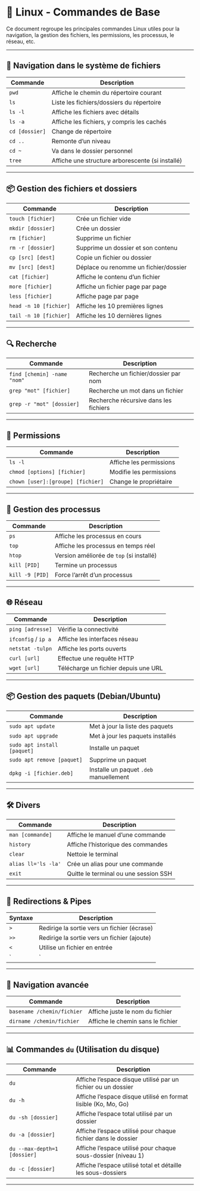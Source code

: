 # 📖 Linux - Commandes de Base

Ce document regroupe les principales commandes Linux utiles pour la navigation, la gestion des fichiers, les permissions, les processus, le réseau, etc.

---

## 📁 Navigation dans le système de fichiers

| Commande           | Description                                |
|--------------------|--------------------------------------------|
| `pwd`              | Affiche le chemin du répertoire courant    |
| `ls`               | Liste les fichiers/dossiers du répertoire  |
| `ls -l`            | Affiche les fichiers avec détails          |
| `ls -a`            | Affiche les fichiers, y compris les cachés |
| `cd [dossier]`     | Change de répertoire                       |
| `cd ..`            | Remonte d’un niveau                        |
| `cd ~`             | Va dans le dossier personnel               |
| `tree`             | Affiche une structure arborescente (si installé) |

---

## 📦 Gestion des fichiers et dossiers

| Commande                 | Description                            |
|--------------------------|----------------------------------------|
| `touch [fichier]`        | Crée un fichier vide                   |
| `mkdir [dossier]`        | Crée un dossier                        |
| `rm [fichier]`           | Supprime un fichier                    |
| `rm -r [dossier]`        | Supprime un dossier et son contenu     |
| `cp [src] [dest]`        | Copie un fichier ou dossier            |
| `mv [src] [dest]`        | Déplace ou renomme un fichier/dossier |
| `cat [fichier]`          | Affiche le contenu d’un fichier        |
| `more [fichier]`         | Affiche un fichier page par page       |
| `less [fichier]`         | Affiche page par page                  |
| `head -n 10 [fichier]`   | Affiche les 10 premières lignes        |
| `tail -n 10 [fichier]`   | Affiche les 10 dernières lignes        |

---

## 🔍 Recherche

| Commande                           | Description                              |
|------------------------------------|------------------------------------------|
| `find [chemin] -name "nom"`        | Recherche un fichier/dossier par nom     |
| `grep "mot" [fichier]`             | Recherche un mot dans un fichier         |
| `grep -r "mot" [dossier]`          | Recherche récursive dans les fichiers    |

---

## 🔑 Permissions

| Commande                           | Description                              |
|------------------------------------|------------------------------------------|
| `ls -l`                            | Affiche les permissions                  |
| `chmod [options] [fichier]`        | Modifie les permissions                  |
| `chown [user]:[groupe] [fichier]`  | Change le propriétaire                   |

---

## 🧠 Gestion des processus

| Commande             | Description                            |
|----------------------|----------------------------------------|
| `ps`                 | Affiche les processus en cours         |
| `top`                | Affiche les processus en temps réel    |
| `htop`               | Version améliorée de `top` (si installé) |
| `kill [PID]`         | Termine un processus                   |
| `kill -9 [PID]`      | Force l’arrêt d’un processus           |

---

## 🌐 Réseau

| Commande              | Description                            |
|-----------------------|----------------------------------------|
| `ping [adresse]`      | Vérifie la connectivité                |
| `ifconfig` / `ip a`   | Affiche les interfaces réseau          |
| `netstat -tulpn`      | Affiche les ports ouverts              |
| `curl [url]`          | Effectue une requête HTTP              |
| `wget [url]`          | Télécharge un fichier depuis une URL   |

---

## 📦 Gestion des paquets (Debian/Ubuntu)

| Commande                     | Description                              |
|------------------------------|------------------------------------------|
| `sudo apt update`            | Met à jour la liste des paquets          |
| `sudo apt upgrade`           | Met à jour les paquets installés         |
| `sudo apt install [paquet]`  | Installe un paquet                       |
| `sudo apt remove [paquet]`   | Supprime un paquet                       |
| `dpkg -i [fichier.deb]`      | Installe un paquet `.deb` manuellement   |

---

## 🛠️ Divers

| Commande                    | Description                                |
|-----------------------------|--------------------------------------------|
| `man [commande]`            | Affiche le manuel d’une commande           |
| `history`                   | Affiche l’historique des commandes         |
| `clear`                     | Nettoie le terminal                        |
| `alias ll='ls -la'`         | Crée un alias pour une commande            |
| `exit`                      | Quitte le terminal ou une session SSH      |

---

## 🧪 Redirections & Pipes

| Syntaxe     | Description                                 |
|-------------|---------------------------------------------|
| `>`         | Redirige la sortie vers un fichier (écrase) |
| `>>`        | Redirige la sortie vers un fichier (ajoute) |
| `<`         | Utilise un fichier en entrée                |
| `|`         | Envoie la sortie d’une commande vers une autre |

---

## 🧭 Navigation avancée

| Commande                       | Description                            |
|--------------------------------|----------------------------------------|
| `basename /chemin/fichier`     | Affiche juste le nom du fichier        |
| `dirname /chemin/fichier`      | Affiche le chemin sans le fichier      |

---

## 📊 Commandes `du` (Utilisation du disque)

| Commande                         | Description                               |
|----------------------------------|-------------------------------------------|
| `du`                             | Affiche l’espace disque utilisé par un fichier ou un dossier |
| `du -h`                          | Affiche l’espace disque utilisé en format lisible (Ko, Mo, Go) |
| `du -sh [dossier]`               | Affiche l’espace total utilisé par un dossier |
| `du -a [dossier]`                | Affiche l’espace utilisé pour chaque fichier dans le dossier |
| `du --max-depth=1 [dossier]`     | Affiche l’espace utilisé pour chaque sous-dossier (niveau 1) |
| `du -c [dossier]`                | Affiche l’espace utilisé total et détaille les sous-dossiers |

---

